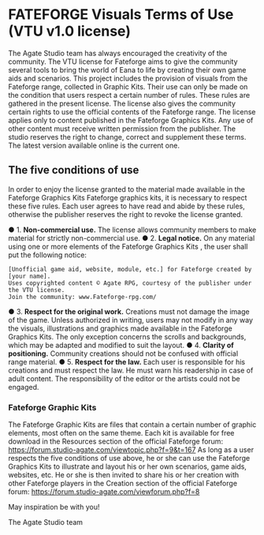 # FATEFORGE Visuals Terms of Use (VTU v1.0 license)

The Agate Studio team has always encouraged the creativity of the community. The VTU license for Fateforge aims to give the community several tools to bring the world of Eana to life by creating their own game aids and scenarios. This project includes the provision of visuals from the Fateforge range, collected in Graphic Kits. Their use can only be made on the condition that users respect a certain number of rules. These rules are gathered in the present license. The license also gives the community certain rights to use the official contents of the Fateforge range.
The license applies only to content published in the Fateforge Graphics Kits.
Any use of other content must receive written permission from the publisher.
The studio reserves the right to change, correct and supplement these terms. The latest version available online is the current one.

## The five conditions of use
In order to enjoy the license granted to the material made available in the Fateforge Graphics Kits
Fateforge graphics kits, it is necessary to respect these five rules.
Each user agrees to have read and abide by these rules, otherwise the publisher reserves the right to revoke the license granted.

● 1. **Non-commercial use.** The license allows community members to make material for strictly non-commercial use.
● 2. **Legal notice.** On any material using one or more elements of the Fateforge Graphics Kits , the user shall put the following notice:

```
[Unofficial game aid, website, module, etc.] for Fateforge created by [your name]. 
Uses copyrighted content © Agate RPG, courtesy of the publisher under the VTU license.
Join the community: www.Fateforge-rpg.com/
```

● 3. **Respect for the original work.** Creations must not damage the image of the game. Unless authorized in writing, users may not modify in any way the visuals, illustrations and graphics made available in the Fateforge Graphics Kits. The only exception concerns the scrolls and backgrounds, which may be adapted and modified to suit the layout.
● 4. **Clarity of positioning.** Community creations should not be confused with official range material.
● 5. **Respect for the law.** Each user is responsible for his creations and must respect the law. He must warn his readership in case of adult content. The responsibility of the editor or the artists could not be engaged.

### Fateforge Graphic Kits
The Fateforge Graphic Kits are files that contain a certain number of graphic elements, most often on the same theme. Each kit is available for free download in the Resources section of the official Fateforge forum:
https://forum.studio-agate.com/viewtopic.php?f=9&t=167
As long as a user respects the five conditions of use above, he or she can use the Fateforge Graphics Kits to illustrate and layout his or her own scenarios, game aids, websites, etc. He or she is then invited to share his or her creation with
other Fateforge players in the Creation section of the official Fateforge forum: https://forum.studio-agate.com/viewforum.php?f=8

May inspiration be with you!

The Agate Studio team

